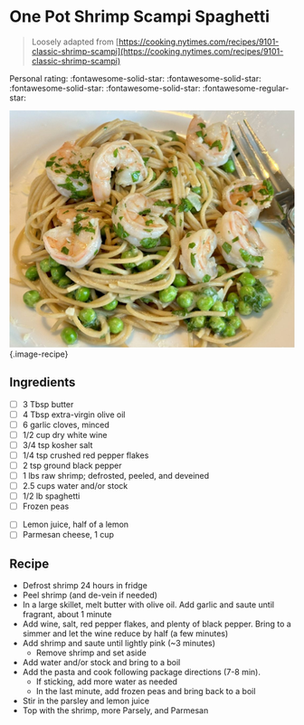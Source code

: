 # One Pot Shrimp Scampi Spaghetti

> Loosely adapted from [https://cooking.nytimes.com/recipes/9101-classic-shrimp-scampi](https://cooking.nytimes.com/recipes/9101-classic-shrimp-scampi)

<!-- {cts} rating=4; (User can specify rating on scale of 1-5) -->

Personal rating: :fontawesome-solid-star: :fontawesome-solid-star: :fontawesome-solid-star: :fontawesome-solid-star: :fontawesome-regular-star:

<!-- {cte} -->

<!-- {cts} name_image=shrimp_scampi_peas.jpeg; (User can specify image name) -->

![shrimp_scampi_peas.jpeg](./shrimp_scampi_peas.jpeg){.image-recipe}

<!-- {cte} -->

## Ingredients

- [ ] 3 Tbsp butter
- [ ] 4 Tbsp extra-virgin olive oil
- [ ] 6 garlic cloves, minced
- [ ] 1/2 cup dry white wine
- [ ] 3/4 tsp kosher salt
- [ ] 1/4 tsp crushed red pepper flakes
- [ ] 2 tsp ground black pepper
- [ ] 1 lbs raw shrimp; defrosted, peeled, and deveined
- [ ] 2.5 cups water and/or stock
- [ ] 1/2 lb spaghetti
- [ ] Frozen peas
<!--TODO: Find a Parsely substitute
- [ ] 1/3 cup chopped parsley
-->
- [ ] Lemon juice, half of a lemon
- [ ] Parmesan cheese, 1 cup

## Recipe

- Defrost shrimp 24 hours in fridge
- Peel shrimp (and de-vein if needed)
- In a large skillet, melt butter with olive oil. Add garlic and saute until fragrant, about 1 minute
- Add wine, salt, red pepper flakes, and plenty of black pepper. Bring to a simmer and let the wine reduce by half (a few minutes)
- Add shrimp and saute until lightly pink (~3 minutes)
    - Remove shrimp and set aside
- Add water and/or stock and bring to a boil
- Add the pasta and cook following package directions (7-8 min).
    - If sticking, add more water as needed
    - In the last minute, add frozen peas and bring back to a boil
- Stir in the parsley and lemon juice
- Top with the shrimp, more Parsely, and Parmesan
